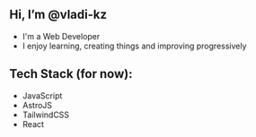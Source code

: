 ## Hi, I’m @vladi-kz

- I'm a Web Developer
- I enjoy learning, creating things and improving progressively

## Tech Stack (for now): 
- JavaScript
- AstroJS
- TailwindCSS
- React


<!---
vladi-kz/vladi-kz is a ✨ special ✨ repository because its `README.md` (this file) appears on your GitHub profile.
You can click the Preview link to take a look at your changes.
--->

